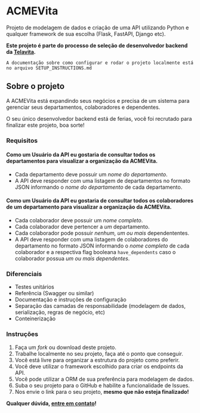 # ACMEVita

Projeto de modelagem de dados e criação de uma API utilizando Python e qualquer framework de sua escolha (Flask, FastAPI, Django etc).

**Este projeto é parte do processo de seleção de desenvolvedor backend da [Telavita](https://telavita.com.br).**

```A documentação sobre como configurar e rodar o projeto localmente está no arquivo SETUP_INSTRUCTIONS.md```

## Sobre o projeto

A ACMEVita está expandindo seus negócios e precisa de um sistema para gerenciar seus departamentos, colaboradores e dependentes.

O seu único desenvolvedor backend está de ferias, você foi recrutado para finalizar este projeto, boa sorte!

### Requisitos

#### Como um Usuário da API eu gostaria de consultar todos os departamentos para visualizar a organização da ACMEVita.

* Cada departamento deve possuir um *nome do departamento*.
* A API deve responder com uma listagem de departamentos no formato JSON informando o *nome do departamento* de cada departamento.

#### Como um Usuário da API eu gostaria de consultar todos os colaboradores de um departamento para visualizar a organização da ACMEVita.

* Cada colaborador deve possuir um *nome completo*.
* Cada colaborador deve pertencer a *um* departamento.
* Cada colaborador pode possuir *nenhum, um ou mais* dependententes.
* A API deve responder com uma listagem de colaboradores do departamento no formato JSON informando o *nome completo* de cada colaborador e a respectiva flag booleana `have_dependents` caso o colaborador possua *um ou mais dependentes*.

### Diferenciais

* Testes unitários
* Referência (Swagger ou similar)
* Documentação e instruções de configuração
* Separação das camadas de responsabilidade (modelagem de dados, serialização, regras de negócio, etc)
* Conteinerização

### Instruções

1. Faça um _fork_ ou download deste projeto.
2. Trabalhe localmente no seu projeto, faça até o ponto que conseguir.
3. Você está livre para organizar a estrutura do projeto como preferir.
4. Você deve utilizar o framework escolhido para criar os endpoints da API.
5. Você pode utilizar a ORM de sua preferência para modelagem de dados.
6. Suba o seu projeto para o GitHub e habilite a funcionalidade de Issues.
7. Nos envie o link para o seu projeto, **mesmo que não esteja finalizado!**

**Qualquer dúvida, [entre em contato](mailto:jc@telavita.com.br)!**